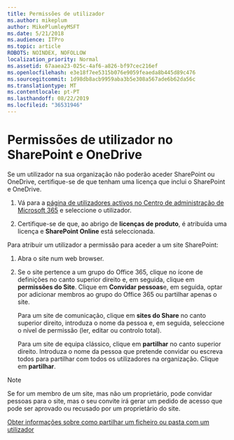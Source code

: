```yaml
---
title: Permissões de utilizador
ms.author: mikeplum
author: MikePlumleyMSFT
ms.date: 5/21/2018
ms.audience: ITPro
ms.topic: article
ROBOTS: NOINDEX, NOFOLLOW
localization_priority: Normal
ms.assetid: 67aaea23-025c-4af6-a826-bf97cec216ef
ms.openlocfilehash: e3e18f7ee5315b076e9059feaeda8b445d89c476
ms.sourcegitcommit: 1d98db8acb9959aba3b5e308a567ade6b62da56c
ms.translationtype: MT
ms.contentlocale: pt-PT
ms.lasthandoff: 08/22/2019
ms.locfileid: "36531946"
---
```

# <a name="user-permissions-in-sharepoint-and-onedrive"></a>Permissões de utilizador no SharePoint e OneDrive

Se um utilizador na sua organização não poderão aceder SharePoint ou OneDrive, certifique-se de que tenham uma licença que inclui o SharePoint e OneDrive. 
  
1. Vá para a [página de utilizadores activos no Centro de administração de Microsoft 365](https://portal.office.com/adminportal/home#/users) e seleccione o utilizador. 
    
2. Certifique-se de que, ao abrigo de **licenças de produto**, é atribuída uma licença e **SharePoint Online** está seleccionada. 
    
 Para atribuir um utilizador a permissão para aceder a um site SharePoint: 
  
1. Abra o site num web browser.
    
2. Se o site pertence a um grupo do Office 365, clique no ícone de definições no canto superior direito e, em seguida, clique em **permissões do Site**. Clique em **Convidar pessoas**e, em seguida, optar por adicionar membros ao grupo do Office 365 ou partilhar apenas o site. 
    
    Para um site de comunicação, clique em **sites do Share** no canto superior direito, introduza o nome da pessoa e, em seguida, seleccione o nível de permissão (ler, editar ou controlo total). 
    
    Para um site de equipa clássico, clique em **partilhar** no canto superior direito. Introduza o nome da pessoa que pretende convidar ou escreva todos para partilhar com todos os utilizadores na organização. Clique em **partilhar**.
    
> [!NOTE]
> Se for um membro de um site, mas não um proprietário, pode convidar pessoas para o site, mas o seu convite irá gerar um pedido de acesso que pode ser aprovado ou recusado por um proprietário do site. 
  
[Obter informações sobre como partilhar um ficheiro ou pasta com um utilizador](https://go.microsoft.com/fwlink/?linkid=533408)
  

